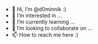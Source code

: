 - 👋 Hi, I’m @d0minnik :)
- 👀 I’m interested in ...
- 🌱 I’m currently learning ...
- 💞️ I’m looking to collaborate on ...
- 📫 How to reach me here :)

<!---
d0minnik/d0minnik is a ✨ special ✨ repository because its `README.md` (this file) appears on your GitHub profile.
You can click the Preview link to take a look at your changes.
--->
